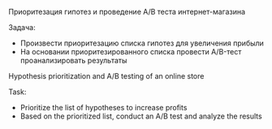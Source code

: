 Приоритезация гипотез и проведение A/B теста интернет-магазина

Задача:

* Произвести приоритезацию списка гипотез для увеличения прибыли
* На основании приоритезированного списка провести A/B-тест проанализировать результаты


Hypothesis prioritization and A/B testing of an online store

Task:

* Prioritize the list of hypotheses to increase profits
* Based on the prioritized list, conduct an A/B test and analyze the results
